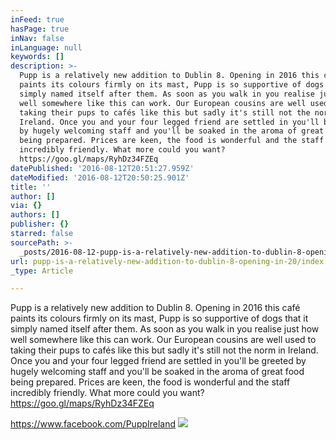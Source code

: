```yaml
---
inFeed: true
hasPage: true
inNav: false
inLanguage: null
keywords: []
description: >-
  Pupp is a relatively new addition to Dublin 8. Opening in 2016 this café
  paints its colours firmly on its mast, Pupp is so supportive of dogs that it
  simply named itself after them. As soon as you walk in you realise just how
  well somewhere like this can work. Our European cousins are well used to
  taking their pups to cafés like this but sadly it's still not the norm in
  Ireland. Once you and your four legged friend are settled in you'll be greeted
  by hugely welcoming staff and you'll be soaked in the aroma of great food
  being prepared. Prices are keen, the food is wonderful and the staff
  incredibly friendly. What more could you want? 
  https://goo.gl/maps/RyhDz34FZEq
datePublished: '2016-08-12T20:51:27.959Z'
dateModified: '2016-08-12T20:50:25.901Z'
title: ''
author: []
via: {}
authors: []
publisher: {}
starred: false
sourcePath: >-
  _posts/2016-08-12-pupp-is-a-relatively-new-addition-to-dublin-8-opening-in-20.md
url: pupp-is-a-relatively-new-addition-to-dublin-8-opening-in-20/index.html
_type: Article

---
```

Pupp is a relatively new addition to Dublin 8\. Opening in 2016 this café paints its colours firmly on its mast, Pupp is so supportive of dogs that it simply named itself after them. As soon as you walk in you realise just how well somewhere like this can work. Our European cousins are well used to taking their pups to cafés like this but sadly it's still not the norm in Ireland. Once you and your four legged friend are settled in you'll be greeted by hugely welcoming staff and you'll be soaked in the aroma of great food being prepared. Prices are keen, the food is wonderful and the staff incredibly friendly. What more could you want?  
https://goo.gl/maps/RyhDz34FZEq

https://www.facebook.com/PuppIreland
![](https://the-grid-user-content.s3-us-west-2.amazonaws.com/89f2a0f3-32cd-4044-808b-ec80bb78a288.jpg)